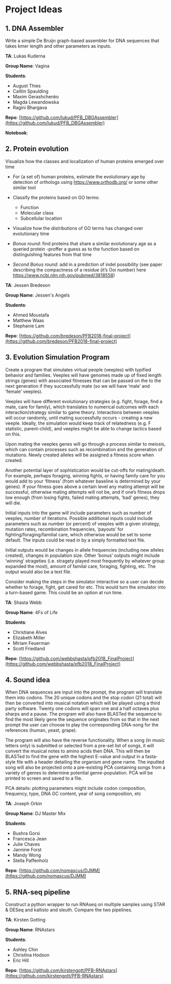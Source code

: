 # Project Ideas



## 1. DNA Assembler

Write a simple De Bruijn graph-based assembler for DNA sequences that takes kmer length and other parameters as inputs. 



**TA**: Lukas Kuderna

**Group Name**: Vagina

**Students**:

- August Thies
- Caitlin Spaulding
- Maxim Gerashchenko
- Magda Lewandowska
- Ragini Bhargava

**Repo**: [https://github.com/lukud/PFB_DBGAssembler](https://github.com/lukud/PFB_DBGAssembler)

**Notebook**: 



## 2. Protein evolution

Visualize how the classes and localization of human proteins emerged over time

- For (a set of) human proteins, estimate the evolutionary age by detection of orthologs using <https://www.orthodb.org/> or some other similar tool

- Classify the proteins based on GO terms:
  - Function
  - Molecular class
  - Subcellular location

- Visualize how the distributions of GO terms has changed over evolutionary time

- *Bonus round*: find proteins that share a similar evolutionary age as a queried protein -proffer a guess as to the function based on distinguishing features from that time
-  *Second Bonus round*: add in a prediction of indel possibility (see paper describing the compactness of a residue (it’s Ooi number) here   <https://www.ncbi.nlm.nih.gov/pubmed/3818558>)



**TA**: Jessen Bredeson

**Group Name**: Jessen's Angels

**Students**:

- Ahmed Moustafa
- Matthew Waas
- Stephanie Lam

**Repo**: [https://github.com/bredeson/PFB2018-final-project](https://github.com/bredeson/PFB2018-final-project)




## 3. Evolution Simulation Program 

Create a program that simulates virtual people (veeples) with typified behavior and families. Veeples will have genomes made up of fixed length strings (genes) with associated fitnesses that can be passed on the to the next generation if they successfully mate (so we will have ‘male’ and ‘female’ veeples). 

Veeples will have different evolutionary strategies (e.g. fight, forage, find a mate, care for family), which translates to numerical outcomes with each interaction/strategy similar to game theory. Interactions between veeples will occur randomly, until mating successfully occurs - creating a new veeple. Ideally, the simulation would keep track of relatedness (e.g. F statistic, parent-child), and veeples might be able to change tactics based on this. 

Upon mating the veeples genes will go through a process similar to meiosis, which can contain processes such as recombination and the generation of mutations. Newly created alleles will be assigned a fitness score when created. 

Another potential layer of sophistication would be cut-offs for mating/death. For example, perhaps foraging, winning fights, or having family care for you would add to your ‘fitness’ (from whatever baseline is determined by your genes). If your fitness goes above a certain level any mating attempt will be successful, otherwise mating attempts will not be, and if one’s fitness drops low enough (from losing fights, failed mating attempts, ‘bad’ genes), they will die. 

Initial inputs into the game will include parameters such as number of veeples, number of iterations. Possible additional inputs could include parameters such as number (or percent) of veeples with a given strategy, mutation rates, recombination frequencies, ‘payouts’ for fighting/foraging/familial care, which otherwise would be set to some default. The inputs could be read in by a simply formatted text file. 

Initial outputs would be changes in allele frequencies (including new alleles created), changes in population size. Other ‘bonus’ outputs might include ‘winning’ strageties (i.e. stragety played most frequently by whatever group expanded the most), amount of familal care, foraging, fighting, etc. The output would also be a text file. 

Consider making the steps in the simulator interactive so a user can decide whether to forage, fight, get cared for etc. This would turn the simulator into a turn-based game. This could be an option at run time.



**TA**: Shasta Webb

**Group Name**: 4Fs of Life

**Students**:

- Christiane Alves
- Elizabeth Miller
- Miriam Feuerman
- Scott Friedland

**Repo**: [https://github.com/webbshasta/pfb2018_FinalProject](https://github.com/webbshasta/pfb2018_FinalProject)



## 4. Sound idea

When DNA sequences are input into the prompt, the program will translate them into codons. The 20 unique codons and the stop codon (21 total) will then be converted into musical notation which will be played using a third party software. Twenty one codons will span one and a half octaves plus sharps and a pause. The program will also have BLASTed the sequence to find the most likely gene the sequence originates from so that in the next prompt the user can choose to play the corresponding DNA-song for the references (human, yeast, grape). 

The program will also have the reverse functionality. When a song (in music letters only) is submitted or selected from a pre-set list of songs, it will convert the musical notes to amino acids then DNA. This will then be BLASTed to find the gene with the highest E-value and output in a fasta-style file with a header detailing the organism and gene name. The inputted song will also be projected onto a pre-existing PCA containing songs from a variety of genres to determine potential genre-population. PCA will be printed to screen and saved to a file. 

PCA details: plotting parameters might include codon composition, frequency, type, DNA GC content, year of song composition, etc



**TA**: Joseph Orkin

**Group Name**: DJ Master Mix

**Students**:

- Bushra Gorsi
- Francesca Jean
- Julie Chaves
- Jannine Forst
- Mandy Wong
- Stella Paffenholz

**Repo**: [https://github.com/nomascus/DJMM](https://github.com/nomascus/DJMM)



## 5. RNA-seq pipeline

Construct a python wrapper to run RNAseq on multiple samples using STAR & DESeq and kallisto and sleuth. Compare the two pipelines.



**TA**: Kirsten Gotting

**Group Name**: RNAstars

**Students**:

- Ashley Chin
- Christina Hodson
- Eric Hill

**Repo**: [https://github.com/kirstengott/PFB-RNAstars](https://github.com/kirstengott/PFB-RNAstars)


